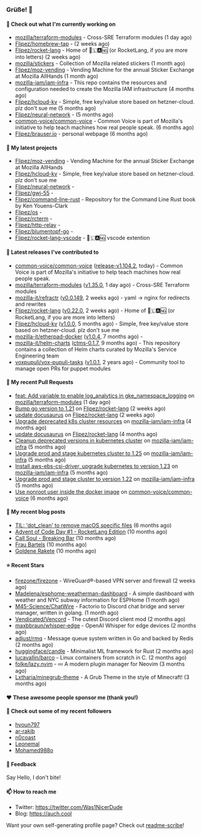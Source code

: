 ### Grüße! 👋

#### 👷 Check out what I'm currently working on

- [mozilla/terraform-modules](https://github.com/mozilla/terraform-modules) - Cross-SRE Terraform modules (1 day ago)
- [Flipez/homebrew-tap](https://github.com/Flipez/homebrew-tap) -  (2 weeks ago)
- [Flipez/rocket-lang](https://github.com/Flipez/rocket-lang) - Home of 🚀🇱🅰🆖 (or RocketLang, if you are more into letters) (2 weeks ago)
- [mozilla/stickers](https://github.com/mozilla/stickers) - Collection of Mozilla related stickers (1 month ago)
- [Flipez/moz-vending](https://github.com/Flipez/moz-vending) - Vending Machine for the annual Sticker Exchange at Mozilla AllHands (1 month ago)
- [mozilla-iam/iam-infra](https://github.com/mozilla-iam/iam-infra) - This repo contains the resources and configuration needed to create the Mozilla IAM infrastructure (4 months ago)
- [Flipez/hcloud-kv](https://github.com/Flipez/hcloud-kv) - Simple, free key/value store based on hetzner-cloud. plz don&#39;t sue me (5 months ago)
- [Flipez/neural-network](https://github.com/Flipez/neural-network) -  (5 months ago)
- [common-voice/common-voice](https://github.com/common-voice/common-voice) - Common Voice is part of Mozilla&#39;s initiative to help teach machines how real people speak. (6 months ago)
- [Flipez/brauser.io](https://github.com/Flipez/brauser.io) - personal webpage (6 months ago)

#### 🌱 My latest projects

- [Flipez/moz-vending](https://github.com/Flipez/moz-vending) - Vending Machine for the annual Sticker Exchange at Mozilla AllHands
- [Flipez/hcloud-kv](https://github.com/Flipez/hcloud-kv) - Simple, free key/value store based on hetzner-cloud. plz don&#39;t sue me
- [Flipez/neural-network](https://github.com/Flipez/neural-network) - 
- [Flipez/gwj-55](https://github.com/Flipez/gwj-55) - 
- [Flipez/command-line-rust](https://github.com/Flipez/command-line-rust) - Repository for the Command Line Rust book by Ken Youens-Clark
- [Flipez/os](https://github.com/Flipez/os) - 
- [Flipez/rcterm](https://github.com/Flipez/rcterm) - 
- [Flipez/http-relay](https://github.com/Flipez/http-relay) - 
- [Flipez/blumentopf-go](https://github.com/Flipez/blumentopf-go) - 
- [Flipez/rocket-lang-vscode](https://github.com/Flipez/rocket-lang-vscode) - 🚀🇱🅰🆖 vscode extention


#### 🔭 Latest releases I've contributed to

- [common-voice/common-voice](https://github.com/common-voice/common-voice) ([release-v1.104.2](https://github.com/common-voice/common-voice/releases/tag/release-v1.104.2), today) - Common Voice is part of Mozilla&#39;s initiative to help teach machines how real people speak.
- [mozilla/terraform-modules](https://github.com/mozilla/terraform-modules) ([v1.35.0](https://github.com/mozilla/terraform-modules/releases/tag/v1.35.0), 1 day ago) - Cross-SRE Terraform modules
- [mozilla-it/refractr](https://github.com/mozilla-it/refractr) ([v0.0.149](https://github.com/mozilla-it/refractr/releases/tag/v0.0.149), 2 weeks ago) - yaml -&gt; nginx for redirects and rewrites
- [Flipez/rocket-lang](https://github.com/Flipez/rocket-lang) ([v0.22.0](https://github.com/Flipez/rocket-lang/releases/tag/v0.22.0), 2 weeks ago) - Home of 🚀🇱🅰🆖 (or RocketLang, if you are more into letters)
- [Flipez/hcloud-kv](https://github.com/Flipez/hcloud-kv) ([v1.0.0](https://github.com/Flipez/hcloud-kv/releases/tag/v1.0.0), 5 months ago) - Simple, free key/value store based on hetzner-cloud. plz don&#39;t sue me
- [mozilla-it/etherpad-docker](https://github.com/mozilla-it/etherpad-docker) ([v1.0.4](https://github.com/mozilla-it/etherpad-docker/releases/tag/v1.0.4), 7 months ago) - 
- [mozilla-it/helm-charts](https://github.com/mozilla-it/helm-charts) ([ctms-0.1.7](https://github.com/mozilla-it/helm-charts/releases/tag/ctms-0.1.7), 9 months ago) - This repository contains a collection of Helm charts curated by Mozilla&#39;s Service Engineering team
- [voxpupuli/vox-pupuli-tasks](https://github.com/voxpupuli/vox-pupuli-tasks) ([v1.0.1](https://github.com/voxpupuli/vox-pupuli-tasks/releases/tag/v1.0.1), 2 years ago) - Community tool to manage open PRs for puppet modules

#### 🔨 My recent Pull Requests

- [feat: Add variable to enable log_analytics in gke_namespace_logging](https://github.com/mozilla/terraform-modules/pull/136) on [mozilla/terraform-modules](https://github.com/mozilla/terraform-modules) (1 day ago)
- [Bump go version to 1.21](https://github.com/Flipez/rocket-lang/pull/195) on [Flipez/rocket-lang](https://github.com/Flipez/rocket-lang) (2 weeks ago)
- [update docusaurus](https://github.com/Flipez/rocket-lang/pull/192) on [Flipez/rocket-lang](https://github.com/Flipez/rocket-lang) (2 weeks ago)
- [Upgrade deprecated k8s cluster resources](https://github.com/mozilla-iam/iam-infra/pull/317) on [mozilla-iam/iam-infra](https://github.com/mozilla-iam/iam-infra) (4 months ago)
- [update docusaurus](https://github.com/Flipez/rocket-lang/pull/187) on [Flipez/rocket-lang](https://github.com/Flipez/rocket-lang) (4 months ago)
- [Cleanup deprecated versions in kubernetes cluster](https://github.com/mozilla-iam/iam-infra/pull/316) on [mozilla-iam/iam-infra](https://github.com/mozilla-iam/iam-infra) (5 months ago)
- [Upgrade prod and stage kubernetes cluster to 1.25](https://github.com/mozilla-iam/iam-infra/pull/315) on [mozilla-iam/iam-infra](https://github.com/mozilla-iam/iam-infra) (5 months ago)
- [Install aws-ebs-csi-driver, upgrade kubernetes to version 1.23](https://github.com/mozilla-iam/iam-infra/pull/314) on [mozilla-iam/iam-infra](https://github.com/mozilla-iam/iam-infra) (5 months ago)
- [Upgrade prod and stage cluster to version 1.22](https://github.com/mozilla-iam/iam-infra/pull/313) on [mozilla-iam/iam-infra](https://github.com/mozilla-iam/iam-infra) (5 months ago)
- [Use nonroot user inside the docker image](https://github.com/common-voice/common-voice/pull/3999) on [common-voice/common-voice](https://github.com/common-voice/common-voice) (6 months ago)

#### 📜 My recent blog posts

- [TIL: &#39;dot_clean&#39; to remove macOS specific files](https://auch.cool/posts/2023/til-dot-clean/) (6 months ago)
- [Advent of Code Day #1 - RocketLang Edition](https://auch.cool/posts/2022/aoc-day-1/) (10 months ago)
- [Call Soul - Breaking Bar](https://auch.cool/munich/call-soul/) (10 months ago)
- [Frau Bartels](https://auch.cool/munich/frau-bartels/) (10 months ago)
- [Goldene Rakete](https://auch.cool/munich/goldene-rakete/) (10 months ago)

#### ⭐ Recent Stars

- [firezone/firezone](https://github.com/firezone/firezone) - WireGuard®-based VPN server and firewall (2 weeks ago)
- [Madelena/esphome-weatherman-dashboard](https://github.com/Madelena/esphome-weatherman-dashboard) - A simple dashboard with weather and NYC subway information for ESPHome (1 month ago)
- [M45-Science/ChatWire](https://github.com/M45-Science/ChatWire) - Factorio to Discord chat bridge and server manager, written in golang. (1 month ago)
- [Vendicated/Vencord](https://github.com/Vendicated/Vencord) - The cutest Discord client mod (2 months ago)
- [maxbbraun/whisper-edge](https://github.com/maxbbraun/whisper-edge) - OpenAI Whisper for edge devices (2 months ago)
- [adjust/rmq](https://github.com/adjust/rmq) - Message queue system written in Go and backed by Redis (2 months ago)
- [huggingface/candle](https://github.com/huggingface/candle) - Minimalist ML framework for Rust (2 months ago)
- [lucavallin/barco](https://github.com/lucavallin/barco) - Linux containers from scratch in C. (2 months ago)
- [folke/lazy.nvim](https://github.com/folke/lazy.nvim) - 💤 A modern plugin manager for Neovim (3 months ago)
- [Lxtharia/minegrub-theme](https://github.com/Lxtharia/minegrub-theme) - A Grub Theme in the style of Minecraft! (3 months ago)

#### ❤️ These awesome people sponsor me (thank you!)


#### 👯 Check out some of my recent followers

- [hyoun797](https://github.com/hyoun797)
- [ar-rakib](https://github.com/ar-rakib)
- [n0coast](https://github.com/n0coast)
- [Leonemal](https://github.com/Leonemal)
- [Mohamed988o](https://github.com/Mohamed988o)

#### 💬 Feedback

Say Hello, I don't bite!

#### 📫 How to reach me

- Twitter: https://twitter.com/Was1NicerDude
- Blog: https://auch.cool

Want your own self-generating profile page? Check out [readme-scribe](https://github.com/muesli/readme-scribe)!
